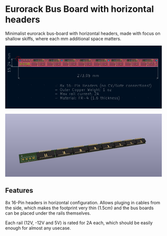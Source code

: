 # Eurorack Bus Board with horizontal headers

Minimalist eurorack bus-board with horizontal headers, made with focus on shallow skiffs, where each mm additional space matters.

![board](/board.jpg)

![render](/render.jpg)

## Features

8x 16-Pin headers in horizontal configuration. Allows pluging in cables from the side, which makes the footprint very thin (1.5cm) and the bus boards can be placed under the rails themselves.

Each rail (12V, -12V and 5V) is rated for 2A each, which should be easily enough for almost any usecase.